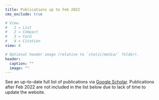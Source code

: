 ```yaml
---
title: Publications up to Feb 2022
cms_exclude: true

# View.
#   1 = List
#   2 = Compact
#   3 = Card
#   4 = Citation
view: 4

# Optional header image (relative to `static/media/` folder).
header:
  caption: ""
  image: ""
---
```

See an up-to-date full list of publications via [Google Scholar](https://scholar.google.com/citations?hl=en&user=CArrsDMAAAAJ&view_op=list_works&sortby=pubdate). Publications after Feb 2022 are not included in the list below due to lack of time to update the website.
